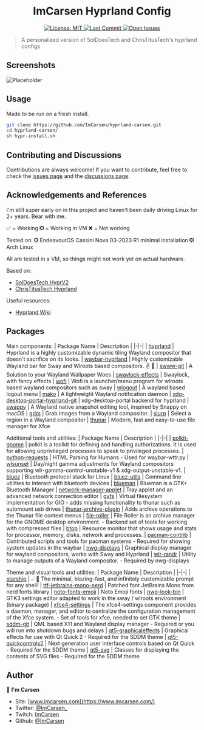 <h1 align="center">ImCarsen Hyprland Config</h1>
<p align="center">
  <a href="https://choosealicense.com/licenses/mit/">
    <img alt="License: MIT" src="https://img.shields.io/github/license/ImCarsen/hyprland-carsen?style=for-the-badge" target="_blank" />
  </a>
  <a href="https://github.com/ImCarsen/hyprland-carsen/commits/master">
    <img alt="Last Commit" src="https://img.shields.io/github/last-commit/ImCarsen/hyprland-carsen?style=for-the-badge" target="_blank" />
  </a>
  <a href="https://github.com/ImCarsen/hyprland-carsen/issues">
    <img alt="Open Issues" src="https://img.shields.io/github/issues/ImCarsen/hyprland-carsen?style=for-the-badge" target="_blank" />
  </a>
</p>

> A personalized version of SolDoesTech and ChrisTitusTech's hyprland configs<br /> 


## Screenshots

![Placeholder]()


## Usage
Made to be run on a fresh install.
```bash
git clone https://github.com/ImCarsen/hyprland-carsen.git
cd hyprland-carsen/
sh hypr-install.sh
```

## Contributing and Discussions

Contributions are always welcome! If you want to contribute, feel free to check the [issues page](https://github.com/ImCarsen/hyprland-carsen/issues) and the [discussions page](https://github.com/ImCarsen/hyprland-carsen/issues).<br />


## Acknowledgements and References
I'm still super early on in this project and haven't been daily driving Linux for 2+ years. Bear with me.

✅ = Working
❎ = Working in VM
❌ = Not working

Tested on:
❎ EndeavourOS Cassini Nova 03-2023 R1 minimal installation 
❎ Arch Linux

All are tested in a VM, so things might not work yet on actual hardware.

Based on:
  - [SolDoesTech HyprV2](https://github.com/SolDoesTech/HyprV2)
  - [ChrisTitusTech Hyprland](https://github.com/ChrisTitusTech/hyprland-titus)

Useful resources:
  - [Hyprland Wiki](https://wiki.hyprland.org/)

## Packages

Main components:
| Package Name | Description |
|-|-|
| [hyprland](https://github.com/hyprwm/hyprland-wiki) | Hyprland is a highly customizable dynamic tiling Wayland compositor that doesn't sacrifice on its looks.
| [waybar-hyprland](https://github.com/Alexays/Waybar) | Highly customizable Wayland bar for Sway and Wlroots based compositors. ✌️ 🎉
| [swww-git](https://github.com/Horus645/swww) | A Solution to your Wayland Wallpaper Woes
| [swaylock-effects](https://github.com/jirutka/swaylock-effects) | Swaylock, with fancy effects
| [wofi](https://hg.sr.ht/~scoopta/wofi) | Wofi is a launcher/menu program for wlroots based wayland compositors such as sway
| [wlogout](https://github.com/ArtsyMacaw/wlogout) | A wayland based logout menu
| [mako](https://github.com/emersion/mako) | A lightweight Wayland notification daemon
| [xdg-desktop-portal-hyprland-git](https://github.com/hyprwm/xdg-desktop-portal-hyprland) | xdg-desktop-portal backend for hyprland
| [swappy](https://github.com/jtheoof/swappy) | A Wayland native snapshot editing tool, inspired by Snappy on macOS
| [grim](https://sr.ht/~emersion/grim/) | Grab images from a Wayland compositor.
| [slurp](https://github.com/emersion/slurp) | Select a region in a Wayland compositor
| [thunar](https://gitlab.xfce.org/xfce/thunar) | Modern, fast and easy-to-use file manager for Xfce

Additional tools and utilities:
| Package Name | Description |
|-|-|
| [polkit-gnome](https://gitlab.freedesktop.org/polkit/polkit/) | polkit is a toolkit for defining and handling authorizations. It is used for allowing unprivileged processes to speak to privileged processes.
| [python-requests](https://github.com/psf/requests) | HTML Parsing for Humans - Used for waybar-wttr.py
| [wlsunset](https://sr.ht/~kennylevinsen/wlsunset/) | Day/night gamma adjustments for Wayland compositors supporting wlr-gamma-control-unstable-v1 & xdg-output-unstable-v1.
| [bluez](http://www.bluez.org/) | Bluetooth protocol stack for Linux
| [bluez-utils](http://www.bluez.org/) | Command line utilities to interact with bluetooth devices
| [blueman](https://github.com/blueman-project/blueman) | Blueman is a GTK+ Bluetooth Manager
| [network-manager-applet](https://gitlab.gnome.org/GNOME/network-manager-applet) | Tray applet and an advanced network connection editor
| [gvfs](https://gitlab.gnome.org/GNOME/gvfs/) | Virtual filesystem implementation for GIO - adds missing functionality to thunar such as automount usb drives
| [thunar-archive-plugin](https://gitlab.xfce.org/thunar-plugins/thunar-archive-plugin) | Adds archive operations to the Thunar file context menus
| [file-roller](https://gitlab.gnome.org/GNOME/file-roller) | File Roller is an archive manager for the GNOME desktop environment. - Backend set of tools for working with compressed files
| [btop](https://github.com/aristocratos/btop) | Resource monitor that shows usage and stats for processor, memory, disks, network and processes.
| [pacman-contrib](https://gitlab.archlinux.org/pacman/pacman-contrib) | Contributed scripts and tools for pacman systems - Required for showing system updates in the waybar
| [nwg-displays](https://github.com/nwg-piotr/nwg-displays) | Graphical display manager for wayland compositors, works with Sway and Hyprland
| [wlr-randr](https://sr.ht/~emersion/wlr-randr/) | Utility to manage outputs of a Wayland compositor. - Required by nwg-displays

Theme and visual tools and utilities:
| Package Name | Description |
|-|-|
| [starship](https://github.com/starship/starship) | ☄🌌️ The minimal, blazing-fast, and infinitely customizable prompt for any shell!
| [ttf-jetbrains-mono-nerd](https://github.com/ryanoasis/nerd-fonts) | Patched font JetBrains Mono from nerd fonts library
| [noto-fonts-emoji](https://github.com/googlefonts/noto-emoji) | Noto Emoji fonts
| [nwg-look-bin](https://github.com/nwg-piotr/nwg-look) | GTK3 settings editor adapted to work in the sway / wlroots environment (binary package)
| [xfce4-settings](https://gitlab.xfce.org/xfce/xfce4-settings) | The xfce4-settings component provides a daemon, manager, and editor to centralize the configuration management of the Xfce system. - Set of tools for xfce, needed to set GTK theme
| [sddm-git](https://github.com/sddm/sddm) | QML based X11 and Wayland display manager - Required or you will run into shutdown bugs and delays
| [qt5-graphicaleffects](https://archlinux.org/packages/extra/x86_64/qt5-graphicaleffects/) | Graphical effects for use with Qt Quick 2 - Required for the SDDM theme
| [qt5-quickcontrols2](https://archlinux.org/packages/extra/x86_64/qt5-quickcontrols2/) | Next generation user interface controls based on Qt Quick - Required for the SDDM theme
| [qt5-svg](https://archlinux.org/packages/extra/x86_64/qt5-svg/) | Classes for displaying the contents of SVG files - Required for the SDDM theme

## Author

👤 **I'm Carsen**

- Site: [www.imcarsen.com](https://www.imcarsen.com/)
- Twitter: [@ImCarsen_](https://twitter.com/ImCarsen_)
- Twitch: [ImCarsen](https://www.twitch.tv/imcarsen)
- Github: [@ImCarsen](https://github.com/ImCarsen)

